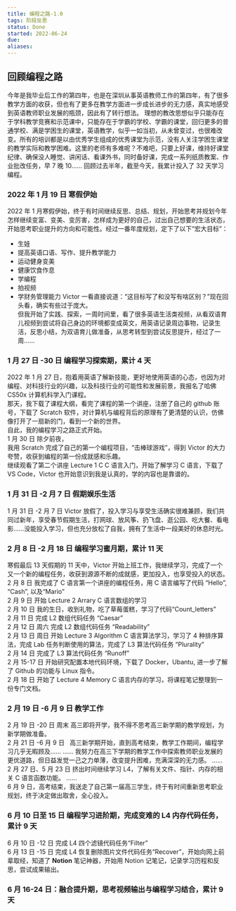 ```yaml
---
title: 编程之路-1.0
tags: 阶段反思
status: Done
started: 2022-06-24
due: 
aliases: 
---
```

## 回顾编程之路
今年是我毕业后工作的第四年，也是在深圳从事英语教师工作的第四年，有了很多教学方面的收获，但也有了更多在教学方面进一步成长进步的无力感，真实地感受到英语教师职业发展的瓶颈，因此有了转行想法。
理想的教改思想似乎只能存在于学科教学竞赛和示范课中，只能存在于学霸的学校、学霸的课堂，回归更多的普通学校、满是学困生的课堂，英语教学，似乎一如当初，从未曾变过，也很难改变。所有的培训都是以由优秀学生组成的优秀课堂为示范，没有人关注学困生课堂的教学实际和教学困难。这里的老师有多难呢？不难吧，只要上好课，维持好课堂纪律、确保没人睡觉、讲闲话、看课外书，同时备好课，完成一系列纸质教案、作业批改任务，早 7 晚 10……
回顾过去半年，截至今天，我累计投入了 32 天学习编程。
### 2022 年 1 月 19 日 寒假伊始
2022 年 1 月寒假伊始，终于有时间继续反思、总结、规划，开始思考并规划今年怎样继续变富、变美、变厉害，怎样成为更好的自己，过出自己想要的生活状态，开始思考职业提升的方向和可能性。经过一番年度规划，定下了以下“宏大目标”：
- 生娃
- 提高英语口语、写作、提升教学能力
- 运动健身变美
- 健康饮食作息
- 学编程
- 拍视频
- 学财务管理能力
Victor 一看直接说道：“这目标写了和没写有啥区别？”现在回头看，确实有些过于庞大。  
但我开始了实践、探索，一周时间里，看了很多英语生活类视频，从看双语育儿视频到尝试将自己身边的环境都变成英文，用英语记录周边事物，记录生活，反思小结，为双语育儿做准备，从思考转型到尝试反思提升，经过了一周……
### 1 月 27 日 -30 日 编程学习探索期，累计 4 天
2022 年 1 月 27 日，抱着用英语了解新技能，更好地使用英语的心态，也因为对编程、对科技行业的兴趣，以及科技行业的可能性和发展前景，我报名了哈佛 CS50x 计算机科学入门课程。  
那天，我下载了课程大纲，看完了课程的第一个讲座，注册了自己的 github 账号，下载了 Scratch 软件，对计算机与编程背后的原理有了更清楚的认识，仿佛像打开了一扇新的门，看到一个新的世界。  
自此，我的编程学习之路正式开始。  
1 月 30 日 除夕前夜，  
我用 Scratch 完成了自己的第一个编程项目，“击棒球游戏”，得到 Victor 的大力夸赞，收获到编程的第一份成就感和乐趣。  
继续观看了第二个讲座 Lecture 1 C C 语言入门，开始了解学习 C 语言，下载了 VS Code，Victor 也开始意识到我是认真的，学的内容也是靠谱的。
### 1 月 31 日 -2 月 7 日 假期娱乐生活
1 月 31 日 -2 月 7 日 Victor 放假了，投入学习与享受生活确实很难兼顾，我们共同过新年，享受春节假期生活，打网球、放风筝、扔飞盘、逛公园、吃大餐、看电影……没能投入学习，但也充分放松了自我，拥有了生活中一段美好的休息时光。
### 2 月 8 日 -2 月 18 日 编程学习蜜月期，累计 11 天
寒假最后 13 天假期的 11 天中，Victor 开始上班工作，我继续学习，完成了一个又一个新的编程任务，收获到源源不断的成就感，更加投入，也享受投入的状态。  
2 月 8 日 我完成了 C 语言第一个讲座的编程任务，用 C 语言编写了代码 “Hello”, “Cash”, 以及“Mario”  
2 月 9 日 开始 Lecture 2 Arrary C 语言数组的学习  
2 月 10 日 我的生日，收到礼物，吃了草莓蛋糕，学习了代码“Count_letters”  
2 月 11 日 完成 L2 数组代码任务 “Caesar”  
2 月 12 日 周六 完成 L2 数组代码任务 “Readability”  
2 月 13 日 周日 开始 Lecture 3 Algorithm C 语言算法学习，学习了 4 种排序算法，完成 Lab 任务判断使用的算法，完成了 L3 算法代码任务 “Plurality”  
2 月 14 日 完成了 L3 算法代码任务 “Runoff”  
2 月 15-17 日 开始研究配置本地代码环境，下载了 Docker，Ubantu, 进一步了解了 Github 的功能与 Linux 指令。  
2 月 18 日 开始了 Lecture 4 Memory C 语言内存的学习，将课程笔记整理到一份专门文档。
### 2 月 19 日 -6 月 9 日 教学工作
2 月 19 日 -20 日 周末 高三即将开学，我不得不思考高三新学期的教学规划，为新学期做准备。  
2 月 21 日 -6 月 9 日   高三新学期开始，直到高考结束，教学工作期间，编程学习几乎无暇顾及……
……
我努力在高三下学期的教学工作中探索教师职业发展的更优道路，但日益发觉一己之力单薄，改变提升困难，充满深深的无力感。
……  
2 月 27 日、5 月 23 日 挤出时间继续学习 L4，了解有关文件、指针、内存的相关 C 语言函数功能。
……  
6 月 9 日，高考结束，我送走了自己第一届高三学生，终于有时间重新思考职业规划，终于决定做出取舍，全心投入。
### 6 月 10 日至 15 日 编程学习进阶期，完成变难的 L4 内存代码任务，累计 9 天
6 月 10 日 -12 日 完成 L4 四个滤镜代码任务“Filter”  
6 月 13 日 -15 日 完成 L4 恢复删除图片文件代码任务“Recover”，开始向网上前辈取经，知道了 **Notion** 笔记神器，开始用 Notion 记笔记，记录学习历程和反思，尝试成果输出。
### 6 月 16-24 日：融合提升期，思考视频输出与编程学习结合，累计 9 天
